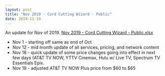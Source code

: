 ```yaml
---
layout: post
title: "Nov 2019 - Cord Cutting Wizard - Public"
date: 2019-11-19
---
```

<p>An update for Nov of 2019. <a href="/Nov 2019 - Cord Cutting Wizard - Public.xlsx">Nov 2019 - Cord Cutting Wizard - Public.xlsx</a>
  <p>
    <ul>
      <li>Nov 1 - starting off same as end of Oct
      <li>Nov 12 - mid month update of all services, pricing, and network content
      <li>Nov 18 - quick update of some price changes going into effect in next few days (AT&T TV NOW, YTTV Cinemax, Hulu w/ Live TV, Spectrum TV Essentials Epix.
      <li>Nov 19 - adjusted AT&T TV NOW Plus price from $60 to $65
